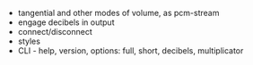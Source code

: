 * tangential and other modes of volume, as pcm-stream
* engage decibels in output
* connect/disconnect
* styles
* CLI - help, version, options: full, short, decibels, multiplicator